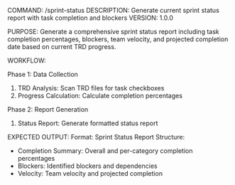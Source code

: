 COMMAND: /sprint-status
DESCRIPTION: Generate current sprint status report with task completion and blockers
VERSION: 1.0.0

PURPOSE:
Generate a comprehensive sprint status report including task completion percentages,
blockers, team velocity, and projected completion date based on current TRD progress.

WORKFLOW:

Phase 1: Data Collection
  1. TRD Analysis: Scan TRD files for task checkboxes
  2. Progress Calculation: Calculate completion percentages

Phase 2: Report Generation
  1. Status Report: Generate formatted status report

EXPECTED OUTPUT:
Format: Sprint Status Report
Structure:
- Completion Summary: Overall and per-category completion percentages
- Blockers: Identified blockers and dependencies
- Velocity: Team velocity and projected completion
